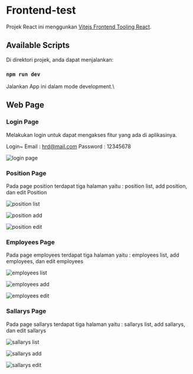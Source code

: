 # Frontend-test

Projek React ini menggunkan [Vitejs Frontend Tooling React](https://vitejs.dev/).

## Available Scripts

Di direktori projek, anda dapat menjalankan:

### `npm run dev`

Jalankan App ini dalam mode development.\

## Web Page

### Login Page

Melakukan login untuk dapat mengakses fitur yang ada di aplikasinya.

Login~
Email : hrd@mail.com
Password : 12345678

![login page](https://user-images.githubusercontent.com/85085929/206830057-51fb17ef-3604-45c8-bc48-9fefcc7ff9c8.png)

### Position Page

Pada page position terdapat tiga halaman yaitu : position list, add position, dan edit Position

![position list](https://user-images.githubusercontent.com/85085929/206830067-4d934ceb-a30f-4443-9f1b-5fcf0d1b723e.png)

![position add](https://user-images.githubusercontent.com/85085929/206830070-3e498f75-358c-4093-888a-c71beceb4bbe.png)

![position edit](https://user-images.githubusercontent.com/85085929/206830073-309a8f63-1622-4570-9f0f-6b1ba5bd5876.png)

### Employees Page

Pada page employees terdapat tiga halaman yaitu : employees list, add employees, dan edit employees

![employees list](https://user-images.githubusercontent.com/85085929/206830088-ea89f5ee-ef32-4cf1-a74a-ddf0f0c92a70.png)

![employees add](https://user-images.githubusercontent.com/85085929/206830090-178d25fa-be4a-4c0f-a4a1-2fd980d299d9.png)

![employees edit](https://user-images.githubusercontent.com/85085929/206830092-a094a5f0-2b74-4df2-8cd0-408ac2b84bd1.png)

### Sallarys Page

Pada page sallarys terdapat tiga halaman yaitu : sallarys list, add sallarys, dan edit sallarys

![sallarys list](https://user-images.githubusercontent.com/85085929/206830156-868357b6-27fe-401b-9a76-1725d734c5c5.png)

![sallarys add](https://user-images.githubusercontent.com/85085929/206830157-ca22048a-55e9-4f4f-a46d-aa9a332a2d39.png)

![sallarys edit](https://user-images.githubusercontent.com/85085929/206830159-ef2addbe-affd-438c-ad9c-a6278a9f9cb4.png)
